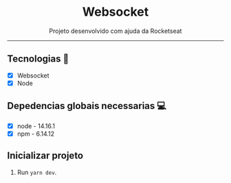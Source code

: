 <h1 align="center">
   Websocket
</h1>
<p align="center"> Projeto desenvolvido com ajuda da Rocketseat </p>
<hr>



## Tecnologias 🚀 

- [x] Websocket
- [x] Node

## Depedencias globais necessarias 💻

- [x] node - 14.16.1
- [x] npm  - 6.14.12

## Inicializar projeto

1. Run `yarn dev`.<br />

